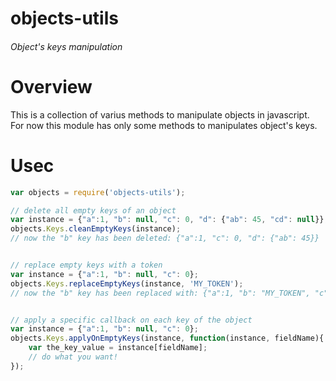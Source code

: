 # objects-utils 
###### Object's keys manipulation

# Overview
This is a collection of varius methods to manipulate objects in javascript. For now this module has only some methods to manipulates object's keys.

# Usec
```js
var objects = require('objects-utils');

// delete all empty keys of an object
var instance = {"a":1, "b": null, "c": 0, "d": {"ab": 45, "cd": null}};
objects.Keys.cleanEmptyKeys(instance);
// now the "b" key has been deleted: {"a":1, "c": 0, "d": {"ab": 45}}


// replace empty keys with a token
var instance = {"a":1, "b": null, "c": 0};
objects.Keys.replaceEmptyKeys(instance, 'MY_TOKEN');
// now the "b" key has been replaced with: {"a":1, "b": "MY_TOKEN", "c": 0}


// apply a specific callback on each key of the object
var instance = {"a":1, "b": null, "c": 0};
objects.Keys.applyOnEmptyKeys(instance, function(instance, fieldName){
	var the_key_value = instance[fieldName];
	// do what you want!
});

```
